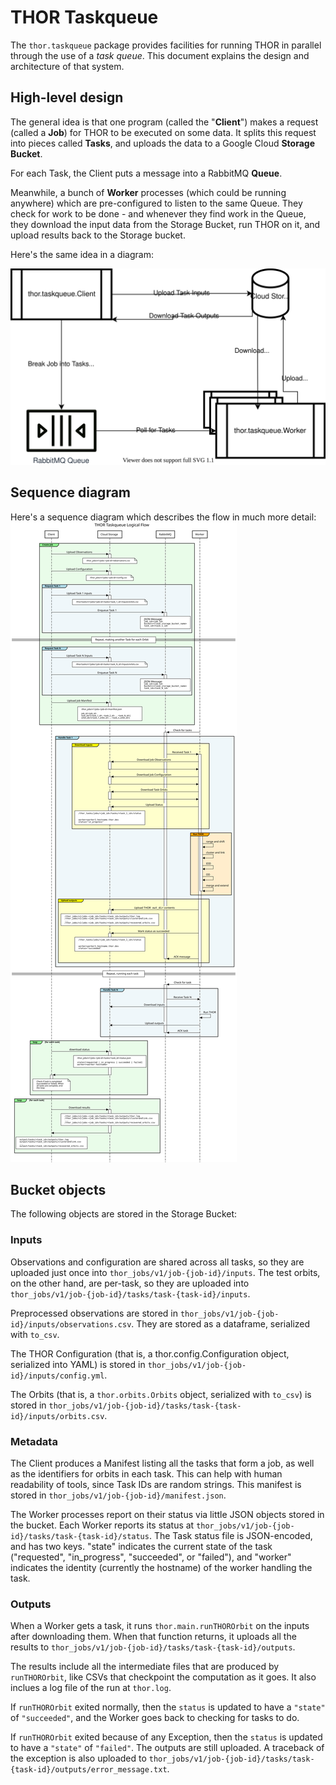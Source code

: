 # THOR Taskqueue #

The `thor.taskqueue` package provides facilities for running THOR in parallel
through the use of a _task queue_. This document explains the design and
architecture of that system.

## High-level design ##

The general idea is that one program (called the "**Client**") makes a request
(called a **Job**) for THOR to be executed on some data. It splits this request
into pieces called **Tasks**, and uploads the data to a Google Cloud **Storage
Bucket**.

For each Task, the Client puts a message into a RabbitMQ **Queue**.

Meanwhile, a bunch of **Worker** processes (which could be running anywhere)
which are pre-configured to listen to the same Queue. They check for work to be
done - and whenever they find work in the Queue, they download the input data
from the Storage Bucket, run THOR on it, and upload results back to the Storage
bucket.

Here's the same idea in a diagram:

![High level diagram](./highlevel.svg)

## Sequence diagram

Here's a sequence diagram which describes the flow in much more detail:
![Sequence Diagram](./sequence_diagram.svg)

## Bucket objects

The following objects are stored in the Storage Bucket:

### Inputs

Observations and configuration are shared across all tasks, so they are uploaded
just once into `thor_jobs/v1/job-{job-id}/inputs`. The test orbits, on the other
hand, are per-task, so they are uploaded into
`thor_jobs/v1/job-{job-id}/tasks/task-{task-id}/inputs`.

Preprocessed observations are stored in
`thor_jobs/v1/job-{job-id}/inputs/observations.csv`. They are stored as a
dataframe, serialized with `to_csv`.

The THOR Configuration (that is, a thor.config.Configuration object, serialized
into YAML) is stored in `thor_jobs/v1/job-{job-id}/inputs/config.yml`.

The Orbits (that is, a `thor.orbits.Orbits` object, serialized with `to_csv`) is
stored in `thor_jobs/v1/job-{job-id}/tasks/task-{task-id}/inputs/orbits.csv`.

### Metadata

The Client produces a Manifest listing all the tasks that form a job, as well as
the identifiers for orbits in each task. This can help with human readability of
tools, since Task IDs are random strings. This manifest is stored in
`thor_jobs/v1/job-{job-id}/manifest.json`.

The Worker processes report on their status via little JSON objects stored in
the bucket. Each Worker reports its status at
`thor_jobs/v1/job-{job-id}/tasks/task-{task-id}/status`. The Task status file is
JSON-encoded, and has two keys. "state" indicates the current state of the task
("requested", "in_progress", "succeeded", or "failed"), and "worker" indicates
the identity (currently the hostname) of the worker handling the task.

### Outputs

When a Worker gets a task, it runs `thor.main.runTHOROrbit` on the inputs after
downloading them. When that function returns, it uploads all the results to
`thor_jobs/v1/job-{job-id}/tasks/task-{task-id}/outputs`.

The results include all the intermediate files that are produced by
`runTHOROrbit`, like CSVs that checkpoint the computation as it goes. It also
inclues a log file of the run at `thor.log`.

If `runTHOROrbit` exited normally, then the `status` is updated to have a
`"state"` of `"succeeded"`, and the Worker goes back to checking for tasks to
do.

If `runTHOROrbit` exited because of any Exception, then the `status` is updated
to have a `"state"` of `"failed"`. The outputs are still uploaded. A traceback
of the exception is also uploaded to
`thor_jobs/v1/job-{job-id}/tasks/task-{task-id}/outputs/error_message.txt`.
